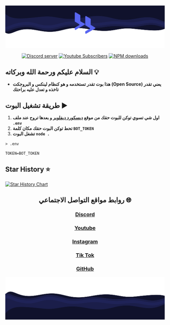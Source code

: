 <div align="center">
    <p>
    <img src="./images/BannerMain2.png">
    </p>
	<p>
		<a href="https://discord.gg/6CuMuv5Yzg"><img src="https://img.shields.io/discord/977544174125609010?logo=discord&color=5865F2" alt="Discord server" /></a>
		<a href="https://youtube.com/@Mr_HrS"><img src="https://img.shields.io/youtube/channel/subscribers/UCVmz5jIwiQEXv0sGw1fPIbQ" alt="Youtube Subscribers" /></a>
		<a href="https://paypal.me/MMahmoud345?country.x=SA&locale.x=ar_EG"><img src="https://img.shields.io/badge/-donate-blue.svg?logo=paypal&style=for-the-badge" alt="NPM downloads" /></a>
	</p>
</div>

## السلام عليكم ورحمة الله وبركاته 💡

- **هذا بوت تقدر تستخدمه و هو كنظام لينكس و البروجكت (Open Source) يعني تقدر تاخذه و تعدل عليه براحتك**

## طريقة تشغيل البوت ▶️

1. **اول شي تسوي توكن للبوت حقك من موقع [ديسكورد ديفلوبر](https://discord.com/developers/applications) و بعدها تروح عند ملف `.env`**
2. **تحط توكن البوت حقك مكان كلمة `BOT_TOKEN`**
3. **تشغل البوت `node .`**

`> .env`

```env
TOKEN=BOT_TOKEN
```

## Star History ⭐

[![Star History Chart](https://api.star-history.com/svg?repos=HrSApI/DiscordLinuxSystem&type=Date)](https://star-history.com/#HrSApI/DiscordLinuxSystem&Date)

<div align="center">

## روابط مواقع التواصل الاجتماعي 🌐

### [Discord](https://discord.gg/6CuMuv5Yzg)

### [Youtube](https://www.youtube.com/@Mr_HrS)

### [Instagram](https://www.instagram.com/hrs_serv/)

### [Tik Tok](https://www.tiktok.com/@mr_hrs_)

### [GitHub](https://github.com/HrSApI)

<p>
<img src="./images/BannerBottom.png">
</p>
</div>
